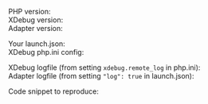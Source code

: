 PHP version:  
XDebug version:  
Adapter version:  

Your launch.json:  
XDebug php.ini config:  

XDebug logfile (from setting `xdebug.remote_log` in php.ini):  
Adapter logfile (from setting `"log": true` in launch.json):  

Code snippet to reproduce:  
```php

```

